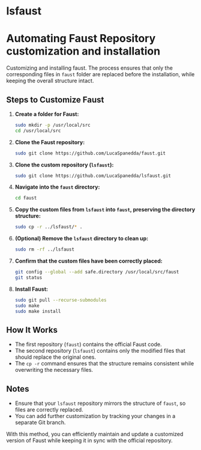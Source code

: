 # lsfaust
# Automating Faust Repository customization and installation

Customizing and installing faust. The process ensures that only the corresponding files in `faust` folder are replaced before the installation, while keeping the overall structure intact.

## Steps to Customize Faust

1. **Create a folder for Faust:**
   ```bash
   sudo mkdir -p /usr/local/src
   cd /usr/local/src
   ```

2. **Clone the Faust repository:**
   ```bash
   sudo git clone https://github.com/LucaSpanedda/faust.git
   ```

3. **Clone the custom repository (`lsfaust`):**
   ```bash
   sudo git clone https://github.com/LucaSpanedda/lsfaust.git
   ```

4. **Navigate into the `faust` directory:**
   ```bash
   cd faust
   ```

5. **Copy the custom files from `lsfaust` into `faust`, preserving the directory structure:**
   ```bash
   sudo cp -r ../lsfaust/* .
   ```

6. **(Optional) Remove the `lsfaust` directory to clean up:**
   ```bash
   sudo rm -rf ../lsfaust
   ```

7. **Confirm that the custom files have been correctly placed:**
   ```bash
   git config --global --add safe.directory /usr/local/src/faust
   git status
   ```

8. **Install Faust:**
   ```bash
   sudo git pull --recurse-submodules
   sudo make 
   sudo make install
   ```
   
## How It Works
- The first repository (`faust`) contains the official Faust code.
- The second repository (`lsfaust`) contains only the modified files that should replace the original ones.
- The `cp -r` command ensures that the structure remains consistent while overwriting the necessary files.

## Notes
- Ensure that your `lsfaust` repository mirrors the structure of `faust`, so files are correctly replaced.
- You can add further customization by tracking your changes in a separate Git branch.

With this method, you can efficiently maintain and update a customized version of Faust while keeping it in sync with the official repository.
